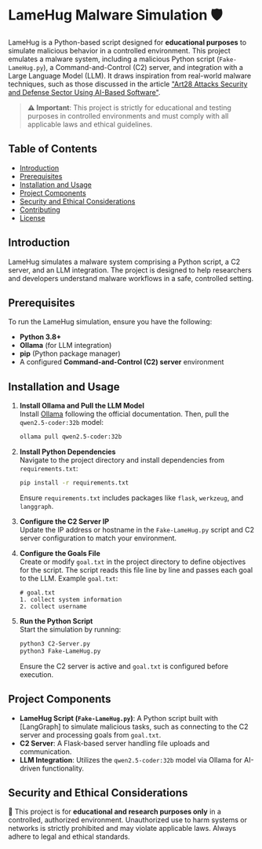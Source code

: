 # LameHug Malware Simulation 🛡️

LameHug is a Python-based script designed for **educational purposes** to simulate malicious behavior in a controlled environment. This project emulates a malware system, including a malicious Python script (`Fake-LameHug.py`), a Command-and-Control (C2) server, and integration with a Large Language Model (LLM). It draws inspiration from real-world malware techniques, such as those discussed in the article ["Art28 Attacks Security and Defense Sector Using AI-Based Software"](https://cip.gov.ua/en/news/art28-atakuye-sektor-bezpeki-ta-oboroni-za-dopomogoyu-programnogo-zasobu-sho-vikoristovuye-shtuchnii-intelekt?utm_medium=email&_hsenc=p2ANqtz-8yk0kLEjO6bhFzw_7MYh0ECEbbFldrVQ46uzL2dfzmJrJkCUlRG_hw1o9MEUsA5ftc_6jXzOnmMwOxfgitUC8nHYSwQGFS1eSPmI5luJr65NVwQM8&_hsmi=113619842&utm_content=113619842&utm_source=hs_email).

> **⚠️ Important**: This project is strictly for educational and testing purposes in controlled environments and must comply with all applicable laws and ethical guidelines.

## Table of Contents
- [Introduction](#introduction)
- [Prerequisites](#prerequisites)
- [Installation and Usage](#installation-and-usage)
- [Project Components](#project-components)
- [Security and Ethical Considerations](#security-and-ethical-considerations)
- [Contributing](#contributing)
- [License](#license)

## Introduction
LameHug simulates a malware system comprising a Python script, a C2 server, and an LLM integration. The project is designed to help researchers and developers understand malware workflows in a safe, controlled setting.

## Prerequisites
To run the LameHug simulation, ensure you have the following:
- **Python 3.8+**
- **Ollama** (for LLM integration)
- **pip** (Python package manager)
- A configured **Command-and-Control (C2) server** environment

## Installation and Usage

1. **Install Ollama and Pull the LLM Model**  
   Install [Ollama](https://ollama.ai/) following the official documentation. Then, pull the `qwen2.5-coder:32b` model:
   ```bash
   ollama pull qwen2.5-coder:32b
   ```

2. **Install Python Dependencies**  
   Navigate to the project directory and install dependencies from `requirements.txt`:
   ```bash
   pip install -r requirements.txt
   ```
   Ensure `requirements.txt` includes packages like `flask`, `werkzeug`, and `langgraph`.

3. **Configure the C2 Server IP**  
   Update the IP address or hostname in the `Fake-LameHug.py` script and C2 server configuration to match your environment.

4. **Configure the Goals File**  
   Create or modify `goal.txt` in the project directory to define objectives for the script. The script reads this file line by line and passes each goal to the LLM. Example `goal.txt`:
   ```plaintext
   # goal.txt
   1. collect system information
   2. collect username
   ```

5. **Run the Python Script**  
   Start the simulation by running:
   ```bash
   python3 C2-Server.py
   python3 Fake-LameHug.py
   ```
   Ensure the C2 server is active and `goal.txt` is configured before execution.

## Project Components
- **LameHug Script (`Fake-LameHug.py`)**: A Python script built with [LangGraph] to simulate malicious tasks, such as connecting to the C2 server and processing goals from `goal.txt`.
- **C2 Server**: A Flask-based server handling file uploads and communication.
- **LLM Integration**: Utilizes the `qwen2.5-coder:32b` model via Ollama for AI-driven functionality.

## Security and Ethical Considerations
🚨 This project is for **educational and research purposes only** in a controlled, authorized environment. Unauthorized use to harm systems or networks is strictly prohibited and may violate applicable laws. Always adhere to legal and ethical standards.
